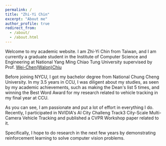 ```yaml
---
permalink: /
title: "Zhi-Yi Chin"
excerpt: "About me"
author_profile: true
redirect_from: 
  - /about/
  - /about.html
---
```


Welcome to my academic website. I am Zhi-Yi Chin from Taiwan, and I am currently a graduate student in the Institute of Computer Science and Engineering at National Yang Ming Chiao Tung University supervised by Prof. [Wei-Chen(Walon)Chiu](https://walonchiu.github.io)

Before joining NYCU, I got my bachelor degree from National Chung Cheng University. In my 3.5 years in CCU, I was diligent about my studies, as seen by my academic achievements, such as making the Dean's list 5 times, and winning the Best Word Award for my research related to vehicle tracking in my final year at CCU.

As you can see, I am passionate and put a lot of effort in everything I do. Recently, I participated in NVIDIA's AI City Challeng Track3 City-Scale Multi-Camera Vehicle Tracking and published a CVPR Workshop paper related to it.

Specifically, I hope to do research in the next few years by demonstrating reinforcement learning to solve computer vision problems.



